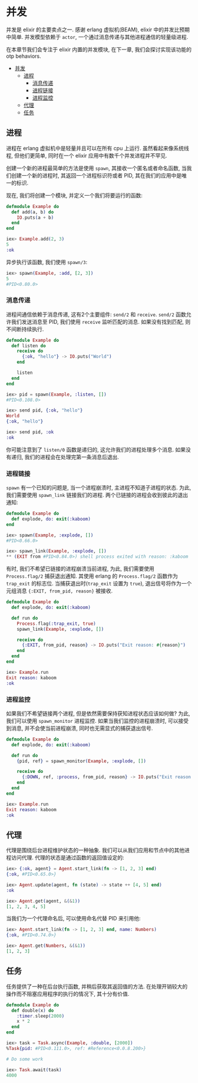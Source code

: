 # 并发

并发是 elixir 的主要卖点之一. 感谢 erlang 虚拟机(BEAM), elixir 中的并发比预期中简单. 并发模型依赖于 `actor`, 一个通过消息传递与其他进程通信的轻量级进程.

在本章节我们会专注于 elixir 内置的并发模块, 在下一章, 我们会探讨实现该功能的 otp behaviors.

<!-- TOC -->

- [并发](#%E5%B9%B6%E5%8F%91)
  - [进程](#%E8%BF%9B%E7%A8%8B)
    - [消息传递](#%E6%B6%88%E6%81%AF%E4%BC%A0%E9%80%92)
    - [进程链接](#%E8%BF%9B%E7%A8%8B%E9%93%BE%E6%8E%A5)
    - [进程监控](#%E8%BF%9B%E7%A8%8B%E7%9B%91%E6%8E%A7)
  - [代理](#%E4%BB%A3%E7%90%86)
  - [任务](#%E4%BB%BB%E5%8A%A1)

<!-- /TOC -->

## 进程

进程在 erlang 虚拟机中是轻量并且可以在所有 cpu 上运行. 虽然看起来像系统线程, 但他们更简单, 同时在一个 elixir 应用中有数千个并发进程并不罕见.

创建一个新的进程最简单的方法是使用 `spawn`, 其接收一个匿名或者命名函数, 当我们创建一个新的进程时, 其返回一个进程标识符或者 PID, 其在我们的应用中是唯一的标识. 

现在, 我们将创建一个模块, 并定义一个我们将要运行的函数:
```elixir
defmodule Example do
  def add(a, b) do
    IO.puts(a + b)
  end
end

iex> Example.add(2, 3)
5
:ok
```

异步执行该函数, 我们使用 `spawn/3`:
```elixir
iex> spawn(Example, :add, [2, 3])
5
#PID<0.80.0>
```

### 消息传递

进程间通信依赖于消息传递, 这有2个主要组件: `send/2` 和 `receive`. `send/2` 函数允许我们发送消息至 PID, 我们使用 `receive` 监听匹配的消息. 如果没有找到匹配, 则不间断持续执行.
```elixir
defmodule Example do
  def listen do
    receive do
      {:ok, "hello"} -> IO.puts("World")
    end

    listen
  end
end

iex> pid = spawn(Example, :listen, [])
#PID<0.108.0>

iex> send pid, {:ok, "hello"}
World
{:ok, "hello"}

iex> send pid, :ok
:ok
```

你可能注意到了 `listen/0` 函数是递归的, 这允许我们的进程处理多个消息. 如果没有递归, 我们的进程会在处理完第一条消息后退出.

### 进程链接

`spawn` 有一个已知的问题是, 当一个进程崩溃时, 主进程不知道子进程的状态. 为此, 我们需要使用 `spawn_link` 链接我们的进程. 两个已链接的进程会收到彼此的退出通知:
```elixir
defmodule Example do
  def explode, do: exit(:kaboom)
end

iex> spawn(Example, :explode, [])
#PID<0.66.0>

iex> spawn_link(Example, :explode, [])
** (EXIT from #PID<0.84.0>) shell process exited with reason: :kaboom
```

有时, 我们不希望已链接的进程崩溃当前进程, 为此, 我们需要使用 `Process.flag/2` 捕获退出通知. 其使用 erlang 的 `Process.flag/2` 函数作为 `trap_exit` 的标志位. 当捕获退出时(`trap_exit` 设置为 `true`), 退出信号将作为一个元组消息 `{:EXIT, from_pid, reason}` 被接收.
```elixir
defmodule Example do
  def explode, do: exit(:kaboom)

  def run do
    Process.flag(:trap_exit, true)
    spawn_link(Example, :explode, [])

    receive do
      {:EXIT, from_pid, reason} -> IO.puts("Exit reason: #{reason}")
    end
  end
end

iex> Example.run
Exit reason: kaboom
:ok
```

### 进程监控
如果我们不希望链接两个进程, 但是依然需要保持获知进程状态应该如何做? 为此, 我们可以使用 `spawn_monitor` 进程监控. 如果当我们监控的进程崩溃时, 可以接受到消息, 并不会使当前进程崩溃, 同时也无需显式的捕获退出信号.
```elixir
defmodule Example do
  def explode, do: exit(:kaboom)

  def run do
    {pid, ref} = spawn_monitor(Example, :explode, [])

    receive do
      {:DOWN, ref, :process, from_pid, reason} -> IO.puts("Exit reason: #{reason}")
    end
  end
end

iex> Example.run
Exit reason: kaboom
:ok
```

## 代理

代理是围绕后台进程维护状态的一种抽象. 我们可以从我们应用和节点中的其他进程访问代理. 代理的状态是通过函数的返回值设定的:
```elixir
iex> {:ok, agent} = Agent.start_link(fn -> [1, 2, 3] end)
{:ok, #PID<0.65.0>}

iex> Agent.update(agent, fn (state) -> state ++ [4, 5] end)
:ok

iex> Agent.get(agent, &(&1))
[1, 2, 3, 4, 5]
```

当我们为一个代理命名后, 可以使用命名代替 PID 来引用他:
```elixir
iex> Agent.start_link(fn -> [1, 2, 3] end, name: Numbers)
{:ok, #PID<0.74.0>}

iex> Agent.get(Numbers, &(&1))
[1, 2, 3]
```

## 任务
任务提供了一种在后台执行函数, 并稍后获取其返回值的方法. 在处理开销较大的操作而不阻塞应用程序的执行的情况下, 其十分有价值.
```elixir
defmodule Example do
  def double(x) do
    :timer.sleep(2000)
    x * 2
  end
end

iex> task = Task.async(Example, :double, [2000])
%Task{pid: #PID<0.111.0>, ref: #Reference<0.0.8.200>}

# Do some work

iex> Task.await(task)
4000
```
